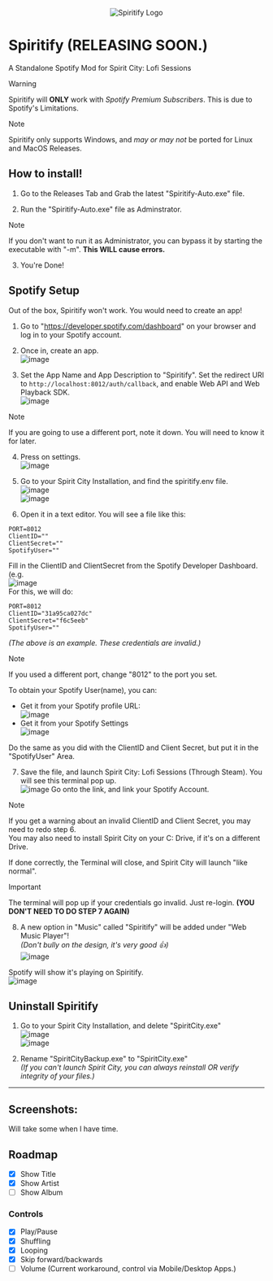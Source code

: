 <p align="center">
    <img src="https://github.com/SpiritLauncher/Spiritify/assets/96365455/59cdd3d3-6d9b-4f8d-a369-5531fcf9f586" alt="Spiritify Logo">
</p>

# Spiritify (RELEASING SOON.)
A Standalone Spotify Mod for Spirit City: Lofi Sessions

> [!WARNING]  
> Spiritify will **ONLY** work with _Spotify Premium Subscribers_. This is due to Spotify's Limitations.

> [!NOTE]  
> Spiritify only supports Windows, and _may or may not_ be ported for Linux and MacOS Releases.

## How to install!
1. Go to the Releases Tab and Grab the latest "Spiritify-Auto.exe" file.

2. Run the "Spiritify-Auto.exe" file as Adminstrator.
> [!NOTE]  
> If you don't want to run it as Administrator, you can bypass it by starting the executable with "-m". **This WILL cause errors.**

3. You're Done! 

## Spotify Setup
Out of the box, Spiritify won't work. You would need to create an app!
1. Go to "https://developer.spotify.com/dashboard" on your browser and log in to your Spotify account.

2. Once in, create an app.
<br>![image](https://github.com/SpiritLauncher/Spiritify/assets/96365455/6ead3c3d-f419-4d20-9692-42fb95930750)

3. Set the App Name and App Description to "Spiritify". Set the redirect URI to `http://localhost:8012/auth/callback`, and enable Web API and Web Playback SDK.
<br>![image](https://github.com/SpiritLauncher/Spiritify/assets/96365455/26b40ba7-f987-4fed-81ab-e96ae20b5fe7)

> [!NOTE]  
> If you are going to use a different port, note it down. You will need to know it for later.

4. Press on settings. 
<br>![image](https://github.com/SpiritLauncher/Spiritify/assets/96365455/322fbf04-830b-42be-9b73-2bc3dc5724d2)

5. Go to your Spirit City Installation, and find the spiritify.env file.
<br>![image](https://github.com/SpiritLauncher/Spiritify/assets/96365455/a24c9005-8e8c-4206-abdb-4c13fbc8ff0a)
<br>![image](https://github.com/SpiritLauncher/Spiritify/assets/96365455/a0977889-2554-4294-b143-06ba6182ad65)

6. Open it in a text editor. You will see a file like this:
```env
PORT=8012
ClientID=""
ClientSecret=""
SpotifyUser=""
```
Fill in the ClientID and ClientSecret from the Spotify Developer Dashboard.
(e.g.
<br>![image](https://github.com/SpiritLauncher/Spiritify/assets/96365455/672f3922-b88a-481b-9be7-f358b9c5c914)
<br>For this, we will do:
```env
PORT=8012
ClientID="31a95ca027dc"
ClientSecret="f6c5eeb"
SpotifyUser=""
```
_(The above is an example. These credentials are invalid.)_
> [!NOTE]  
> If you used a different port, change "8012" to the port you set.

To obtain your Spotify User(name), you can:
- Get it from your Spotify profile URL:
<br>![image](https://github.com/SpiritLauncher/Spiritify/assets/96365455/15b46235-5441-4990-869b-d06e2e946f84)
- Get it from your Spotify Settings
<br>![image](https://github.com/SpiritLauncher/Spiritify/assets/96365455/f48893e8-ead2-47e5-8603-38c1575aebc8)

Do the same as you did with the ClientID and Client Secret, but put it in the "SpotifyUser" Area.

7. Save the file, and launch Spirit City: Lofi Sessions (Through Steam). You will see this terminal pop up.
<br>![image](https://github.com/SpiritLauncher/Spiritify/assets/96365455/dce73845-4c8b-47a9-bc02-cbf23bfacbdc)
Go onto the link, and link your Spotify Account.

> [!NOTE]  
> If you get a warning about an invalid ClientID and Client Secret, you may need to redo step 6.<br>You may also need to install Spirit City on your C: Drive, if it's on a different Drive.

If done correctly, the Terminal will close, and Spirit City will launch "like normal".

> [!IMPORTANT]  
> The terminal will pop up if your credentials go invalid. Just re-login. **(YOU DON'T NEED TO DO STEP 7 AGAIN)**

8. A new option in "Music" called "Spiritify" will be added under "Web Music Player"!
<br>_(Don't bully on the design, it's very good 👍)_
<br>![image](https://github.com/SpiritLauncher/Spiritify/assets/96365455/fa136d29-a5f4-4fba-ac1c-1ca57325765c)

Spotify will show it's playing on Spiritify.
<br>![image](https://github.com/SpiritLauncher/Spiritify/assets/96365455/92db0865-b811-45ec-bf43-38f20f69e714)

## Uninstall Spiritify
1. Go to your Spirit City Installation, and delete "SpiritCity.exe"
<br>![image](https://github.com/SpiritLauncher/Spiritify/assets/96365455/a24c9005-8e8c-4206-abdb-4c13fbc8ff0a)
<br>![image](https://github.com/SpiritLauncher/Spiritify/assets/96365455/a0977889-2554-4294-b143-06ba6182ad65)

2. Rename "SpiritCityBackup.exe" to "SpiritCity.exe"
<br>_(If you can't launch Spirit City, you can always reinstall OR verify integrity of your files.)_

------------
## Screenshots:
Will take some when I have time.

## Roadmap
- [x] Show Title
- [x] Show Artist
- [ ] Show Album

### Controls
- [x] Play/Pause
- [x] Shuffling
- [x] Looping
- [x] Skip forward/backwards
- [ ] Volume (Current workaround, control via Mobile/Desktop Apps.)
